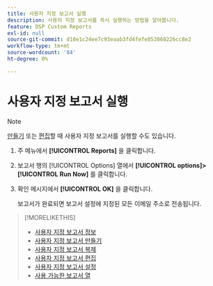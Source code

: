 ```yaml
---
title: 사용자 지정 보고서 실행
description: 사용자 지정 보고서를 즉시 실행하는 방법을 알아봅니다.
feature: DSP Custom Reports
exl-id: null
source-git-commit: d10e1c24ee7c93eaab3fd4fefe853860226cc8e2
workflow-type: tm+mt
source-wordcount: '84'
ht-degree: 0%

---
```



# 사용자 지정 보고서 실행

>[!NOTE]
>
>[만들기](report-create.md) 또는 [편집](report-edit.md)할 때 사용자 지정 보고서를 실행할 수도 있습니다.

1. 주 메뉴에서 **[!UICONTROL Reports]** 을 클릭합니다.
1. 보고서 행의 [!UICONTROL Options] 열에서 **[!UICONTROL options]>[!UICONTROL Run Now]** 를 클릭합니다.
1. 확인 메시지에서 **[!UICONTROL OK]** 을 클릭합니다.

   보고서가 완료되면 보고서 설정에 지정된 모든 이메일 주소로 전송됩니다.

>[!MORELIKETHIS]
>
>* [사용자 지정 보고서 정보](/help/dsp/reports/report-about.md)
>* [사용자 지정 보고서 만들기](/help/dsp/reports/report-create.md)
>* [사용자 지정 보고서 복제](/help/dsp/reports/report-copy.md)
>* [사용자 지정 보고서 편집](/help/dsp/reports/report-edit.md)
>* [사용자 지정 보고서 설정](/help/dsp/reports/report-settings.md)
>* [사용 가능한 보고서 열](/help/dsp/reports/report-columns.md)

